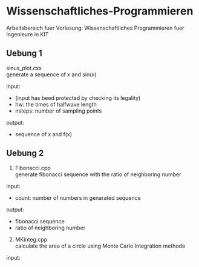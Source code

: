 # Wissenschaftliches-Programmieren
Arbeitsbereich fuer Vorlesung: Wissenschaftliches Programmieren fuer Ingenieure in KIT

## Uebung 1
sinus_plot.cxx  
generate a sequence of x and sin(x)

input: 
* (input has beed protected by checking its legality)
* hw: the times of halfwave length
* nsteps: number of sampling points

output:
* sequence of x and f(x)

## Uebung 2
1. Fibonacci.cpp  
generate fibonacci sequence with the ratio of neighboring number  
  
input:
 * count: number of numbers in genarated sequence

 output:
 * fibonacci sequence
 * ratio of neighboring number
2. MKinteg.cpp  
calculate the area of a circle using Monte Carlo Integration methode

 input:
  

